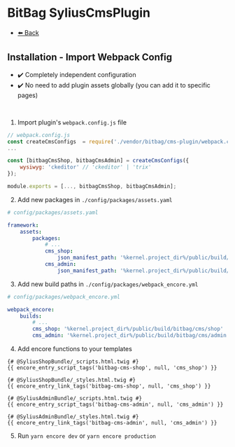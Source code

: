 # BitBag SyliusCmsPlugin

- [⬅️ Back](./installation.md)

## Installation - Import Webpack Config

- ✔️ Completely independent configuration
- ✔️ No need to add plugin assets globally (you can add it to specific pages)

<br>

1. Import plugin's `webpack.config.js` file

```js
// webpack.config.js
const createCmsConfigs  = require('./vendor/bitbag/cms-plugin/webpack.config.js)
...

const [bitbagCmsShop, bitbagCmsAdmin] = createCmsConfigs({
    wysiwyg: 'ckeditor' // 'ckeditor' | 'trix'
});

module.exports = [..., bitbagCmsShop, bitbagCmsAdmin];
```

2. Add new packages in `./config/packages/assets.yaml`

```yml
# config/packages/assets.yaml

framework:
    assets:
        packages:
            # ...
            cms_shop:
                json_manifest_path: '%kernel.project_dir%/public/build/bitbag/cms/shop/manifest.json'
            cms_admin:
                json_manifest_path: '%kernel.project_dir%/public/build/bitbag/cms/admin/manifest.json'
```

3. Add new build paths in `./config/packages/webpack_encore.yml`

```yml
# config/packages/webpack_encore.yml

webpack_encore:
    builds:
        # ...
        cms_shop: '%kernel.project_dir%/public/build/bitbag/cms/shop'
        cms_admin: '%kernel.project_dir%/public/build/bitbag/cms/admin'
```

4. Add encore functions to your templates

```twig
{# @SyliusShopBundle/_scripts.html.twig #}
{{ encore_entry_script_tags('bitbag-cms-shop', null, 'cms_shop') }}

{# @SyliusShopBundle/_styles.html.twig #}
{{ encore_entry_link_tags('bitbag-cms-shop', null, 'cms_shop') }}

{# @SyliusAdminBundle/_scripts.html.twig #}
{{ encore_entry_script_tags('bitbag-cms-admin', null, 'cms_admin') }}

{# @SyliusAdminBundle/_styles.html.twig #}
{{ encore_entry_link_tags('bitbag-cms-admin', null, 'cms_admin') }}
```

5. Run `yarn encore dev` or `yarn encore production`

